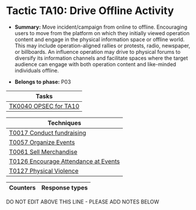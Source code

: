 # Tactic TA10: Drive Offline Activity

* **Summary:** Move incident/campaign from online to offline. Encouraging users to move from the platform on which they initially viewed operation content and engage in the physical information space or offline world. This may include operation-aligned rallies or protests, radio, newspaper, or billboards. An influence  operation may drive to physical forums to diversify its information channels and facilitate spaces where the target audience can engage with both operation content and like-minded individuals offline.  

* **Belongs to phase:** P03



| Tasks |
| ----- |
| [TK0040 OPSEC for TA10](../../generated_pages/tasks/TK0040.md) |



| Techniques |
| ---------- |
| [T0017 Conduct fundraising](../../generated_pages/techniques/T0017.md) |
| [T0057 Organize Events](../../generated_pages/techniques/T0057.md) |
| [T0061 Sell Merchandise](../../generated_pages/techniques/T0061.md) |
| [T0126 Encourage Attendance at Events](../../generated_pages/techniques/T0126.md) |
| [T0127 Physical Violence](../../generated_pages/techniques/T0127.md) |



| Counters | Response types |
| -------- | -------------- |


DO NOT EDIT ABOVE THIS LINE - PLEASE ADD NOTES BELOW